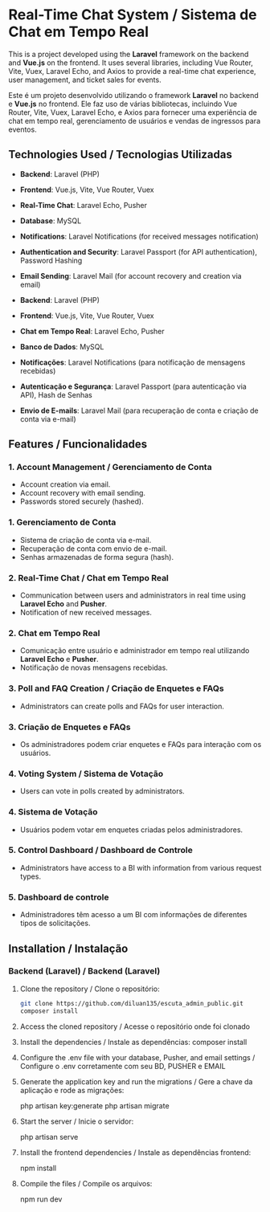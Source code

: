 # Real-Time Chat System / Sistema de Chat em Tempo Real

This is a project developed using the **Laravel** framework on the backend and **Vue.js** on the frontend. It uses several libraries, including Vue Router, Vite, Vuex, Laravel Echo, and Axios to provide a real-time chat experience, user management, and ticket sales for events.

Este é um projeto desenvolvido utilizando o framework **Laravel** no backend e **Vue.js** no frontend. Ele faz uso de várias bibliotecas, incluindo Vue Router, Vite, Vuex, Laravel Echo, e Axios para fornecer uma experiência de chat em tempo real, gerenciamento de usuários e vendas de ingressos para eventos.

## Technologies Used / Tecnologias Utilizadas

- **Backend**: Laravel (PHP)
- **Frontend**: Vue.js, Vite, Vue Router, Vuex
- **Real-Time Chat**: Laravel Echo, Pusher
- **Database**: MySQL
- **Notifications**: Laravel Notifications (for received messages notification)
- **Authentication and Security**: Laravel Passport (for API authentication), Password Hashing
- **Email Sending**: Laravel Mail (for account recovery and creation via email)

- **Backend**: Laravel (PHP)
- **Frontend**: Vue.js, Vite, Vue Router, Vuex
- **Chat em Tempo Real**: Laravel Echo, Pusher
- **Banco de Dados**: MySQL
- **Notificações**: Laravel Notifications (para notificação de mensagens recebidas)
- **Autenticação e Segurança**: Laravel Passport (para autenticação via API), Hash de Senhas
- **Envio de E-mails**: Laravel Mail (para recuperação de conta e criação de conta via e-mail)

## Features / Funcionalidades

### 1. **Account Management / Gerenciamento de Conta**
- Account creation via email.
- Account recovery with email sending.
- Passwords stored securely (hashed).

### 1. **Gerenciamento de Conta**
- Sistema de criação de conta via e-mail.
- Recuperação de conta com envio de e-mail.
- Senhas armazenadas de forma segura (hash).

### 2. **Real-Time Chat / Chat em Tempo Real**
- Communication between users and administrators in real time using **Laravel Echo** and **Pusher**.
- Notification of new received messages.

### 2. **Chat em Tempo Real**
- Comunicação entre usuário e administrador em tempo real utilizando **Laravel Echo** e **Pusher**.
- Notificação de novas mensagens recebidas.

### 3. **Poll and FAQ Creation / Criação de Enquetes e FAQs**
- Administrators can create polls and FAQs for user interaction.

### 3. **Criação de Enquetes e FAQs**
- Os administradores podem criar enquetes e FAQs para interação com os usuários.

### 4. **Voting System / Sistema de Votação**
- Users can vote in polls created by administrators.

### 4. **Sistema de Votação**
- Usuários podem votar em enquetes criadas pelos administradores.

### 5. **Control Dashboard / Dashboard de Controle**
- Administrators have access to a BI with information from various request types.

### 5. **Dashboard de controle**
- Administradores têm acesso a um BI com informações de diferentes tipos de solicitações.

## Installation / Instalação

### Backend (Laravel) / Backend (Laravel)

1. Clone the repository / Clone o repositório:

   ```bash
   git clone https://github.com/diluan135/escuta_admin_public.git
   composer install

2. Access the cloned repository / Acesse o repositório onde foi clonado

3. Install the dependencies / Instale as dependências:
    composer install

4. Configure the .env file with your database, Pusher, and email settings / Configure o .env corretamente com seu BD, PUSHER e EMAIL

5. Generate the application key and run the migrations / Gere a chave da aplicação e rode as migrações:

    php artisan key:generate
    php artisan migrate
   
6. Start the server / Inicie o servidor:

    php artisan serve

7. Install the frontend dependencies / Instale as dependências frontend:

   npm install

8. Compile the files / Compile os arquivos:

   npm run dev
